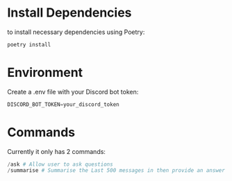 # Install Dependencies
to install necessary dependencies using Poetry: 
```python
poetry install
```

# Environment
Create a .env file with your Discord bot token:
```python
DISCORD_BOT_TOKEN=your_discord_token
```

# Commands
Currently it only has 2 commands:
```python
/ask # Allow user to ask questions
/summarise # Summarise the Last 500 messages in then provide an answer in Vietnamese
```